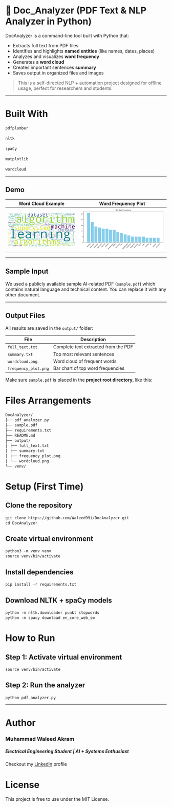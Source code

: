 # 📄 Doc_Analyzer (PDF Text & NLP Analyzer in Python)

DocAnalyzer is a command-line tool built with Python that:
-  Extracts full text from PDF files
-  Identifies and highlights **named entities** (like names, dates, places)
-  Analyzes and visualizes **word frequency**
-  Generates a **word cloud**
-  Creates important sentences **summary**
-  Saves output in organized files and images

>  This is a self-directed NLP + automation project designed for offline usage, perfect for researchers and students.

---

# Built With

    pdfplumber

    nltk

    spaCy

    matplotlib

    wordcloud

---

##  Demo

| Word Cloud Example | Word Frequency Plot |
|--------------------|---------------------|
| ![Word Cloud](output/wordcloud.png) | ![Bar Plot](output/frequency_plot.png) |

---

##  Sample Input

We used a publicly available sample AI-related PDF (`sample.pdf`) which contains natural language and technical content. You can replace it with any other document.

---

##  Output Files

All results are saved in the `output/` folder:

| File | Description |
|------|-------------|
| `full_text.txt` |  Complete text extracted from the PDF |
| `summary.txt` |  Top  most relevant sentences |
| `wordcloud.png` |  Word cloud of frequent words |
| `frequency_plot.png` |  Bar chart of top word frequencies |



Make sure `sample.pdf` is placed in the **project root directory**, like this:

# Files Arrangements

```
DocAnalyzer/
├── pdf_analyzer.py
├── sample.pdf 
├── requirements.txt
├── README.md
├── output/
│ ├── full_text.txt
│ ├── summary.txt
│ ├── frequency_plot.png
│ └── wordcloud.png
└── venv/

```

# Setup (First Time)

## Clone the repository
```
git clone https://github.com/Waleed99i/DocAnalyzer.git
cd DocAnalyzer
```
## Create virtual environment
```
python3 -m venv venv
source venv/bin/activate
```
## Install dependencies
```
pip install -r requirements.txt
```


## Download NLTK + spaCy models
```
python -m nltk.downloader punkt stopwords
python -m spacy download en_core_web_sm
```

#  How to Run


## Step 1: Activate virtual environment
```
source venv/bin/activate
```
## Step 2: Run the analyzer
```
python pdf_analyzer.py
```
----



# Author

### Muhammad Waleed Akram
##### Electrical Engineering Student | AI + Systems Enthusiast
Checkout my [Linkedin](https://www.linkedin.com/in/waleed-akram-362b66282/) profile

# License

This project is free to use under the MIT License.




